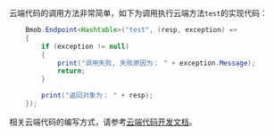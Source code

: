 
云端代码的调用方法非常简单，如下为调用执行云端方法`test`的实现代码：

```java
	Bmob.Endpoint<Hashtable>("test", (resp, exception) => 
	{
		if (exception != null)
		{
			print("调用失败, 失败原因为： " + exception.Message);
			return;
		}

		print("返回对象为： " + resp);
	});
```
相关云端代码的编写方式，请参考[云端代码开发文档](https://docs.bmob.cn/cloudcode/WEB/a_faststart/doc/index.html)。

